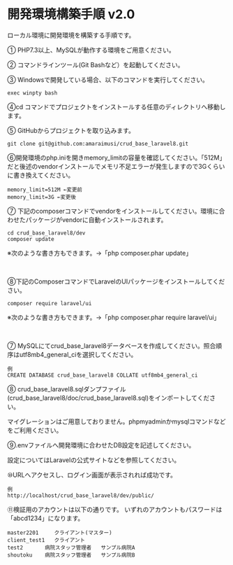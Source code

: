 


# 開発環境構築手順 v2.0


ローカル環境に開発環境を構築する手順です。


① PHP7.3以上、MySQLが動作する環境をご用意ください。

② コマンドラインツール(Git Bashなど）を起動してください。

③ Windowsで開発している場合、以下のコマンドを実行してください。

```
exec winpty bash
```

④cd コマンドでプロジェクトをインストールする任意のディレクトリへ移動します。


⑤ GitHubからプロジェクトを取り込みます。

```
git clone git@github.com:amaraimusi/crud_base_laravel8.git
```

⑥開発環境のphp.iniを開きmemory_limitの容量を確認してください。「512M」だと後述のvendorインストールでメモリ不足エラーが発生しますので3Gくらいに書き換えてください。

```
memory_limit=512M ←変更前
memory_limit=3G ←変更後

```


⑦ 下記のcomposerコマンドでvendorをインストールしてください。環境に合わせたパッケージがvendorに自動インストールされます。

```
cd crud_base_laravel8/dev
composer update
```

※次のような書き方もできます。→「php composer.phar update」

<br>



⑧下記のComposerコマンドでLaravelのUIパッケージをインストールしてください。


```
composer require laravel/ui
```

※次のような書き方もできます。→「php composer.phar require laravel/ui」

<br>


⑦ MySQLにてcrud_base_laravel8データベースを作成してください。照合順序はutf8mb4_general_ciを選択してください。

```
例
CREATE DATABASE crud_base_laravel8 COLLATE utf8mb4_general_ci
```

⑧ crud_base_laravel8.sqlダンプファイル(crud_base_laravel8/doc/crud_base_laravel8.sql)をインポートしてください。

マイグレーションはご用意しておりません。phpmyadminかmysqlコマンドなどをご利用ください。


⑨.envファイルへ開発環境に合わせたDB設定を記述してください。

設定についてはLaravelの公式サイトなどを参照してください。


⑩URLへアクセスし、ログイン画面が表示されれば成功です。

```
例
http://localhost/crud_base_laravel8/dev/public/
```

⑪検証用のアカウントは以下の通りです。
いずれのアカウントもパスワードは「abcd1234」になります。

```
master2201     クライアント(マスター)
client_test1   クライアント
test2       病院スタッフ管理者	サンプル病院A
shoutoku    病院スタッフ管理者	サンプル病院B
```